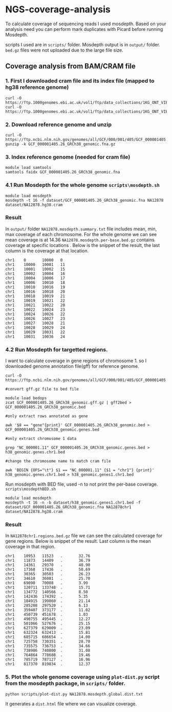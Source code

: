 # NGS-coverage-analysis
To calculate coverage of sequencing reads I used mosdepth.
Based on your analysis need you can perform mark duplicates with Picard before running Mosdepth.

scripts I used are in `scripts/` folder. 
Mosdepth output is in `output/` folder. `bed.gz` files were not uploaded due to the large file size.

## Coverage analysis from BAM/CRAM file
### 1. First I downloaded cram file and its index file (mapped to hg38 reference genome) 
```
curl -O https://ftp.1000genomes.ebi.ac.uk/vol1/ftp/data_collections/1KG_ONT_VIENNA/hg38/NA12878.hg38.cram
curl -O https://ftp.1000genomes.ebi.ac.uk/vol1/ftp/data_collections/1KG_ONT_VIENNA/hg38/NA12878.hg38.cram.crai
```

### 2. Download reference genome and unzip
```
curl -O https://ftp.ncbi.nlm.nih.gov/genomes/all/GCF/000/001/405/GCF_000001405.26_GRCh38/GCF_000001405.26_GRCh38_genomic.fna.gz
gunzip -k GCF_000001405.26_GRCh38_genomic.fna.gz
```

### 3. Index reference genome (needed for cram file)
```
module load samtools
samtools faidx GCF_000001405.26_GRCh38_genomic.fna
```

### 4.1 Run Mosdepth for the whole genome `scripts\mosdepth.sh`
```
module load mosdepth
mosdepth -t 16 -f dataset/GCF_000001405.26_GRCh38_genomic.fna NA12878 dataset/NA12878.hg38.cram
```
### Result 
In `output/` folder `NA12878.mosdepth.summary.txt` file includes mean, min, max coverage of each chromosome. For the whole genome we can see mean coverage is at 14.36
`NA12878.mosdepth.per-base.bed.gz` contains coverage at specific locations . Below is the snippet of the result, the last column is the coverage at that location.
```
chr1    0       10000   0
chr1    10000   10001   11
chr1    10001   10002   15
chr1    10002   10004   16
chr1    10004   10006   17
chr1    10006   10010   18
chr1    10010   10016   19
chr1    10016   10018   20
chr1    10018   10019   21
chr1    10019   10021   22
chr1    10021   10022   20
chr1    10022   10024   23
chr1    10024   10026   22
chr1    10026   10027   23
chr1    10027   10028   21
chr1    10028   10029   24
chr1    10029   10031   22
chr1    10031   10036   24
```

### 4.2 Run Mosdepth for targetted regions.

I want to calculate coverage in gene regions of chromosome 1. so I downloaded genome annotation file(gff) for reference genome. 
```
curl -O https://ftp.ncbi.nlm.nih.gov/genomes/all/GCF/000/001/405/GCF_000001405.26_GRCh38/GCF_000001405.26_GRCh38_genomic.gff.gz

#convert gff.gz file to bed file

module load bedops
zcat GCF_000001405.26_GRCh38_genomic.gff.gz | gff2bed > GCF_000001405.26_GRCh38_genomic.bed

#only extract rows annotated as gene

awk '$8 == "gene"{print}' GCF_000001405.26_GRCh38_genomic.bed > GCF_000001405.26_GRCh38_genomic.genes.bed

#only extract chromosome 1 data 

grep "NC_000001.11" GCF_000001405.26_GRCh38_genomic.genes.bed > h38_genomic.genes.chr1.bed

#change the chromosome name to match cram file

awk 'BEGIN {OFS="\t"} $1 == "NC_000001.11" {$1 = "chr1"} {print}' h38_genomic.genes.chr1.bed > h38_genomic.genes1.chr1.bed
```
Run mosdepth with BED file, used -n to not print the per-base coverage. `scripts\mosdepthBED.sh`
```
module load mosdepth
mosdepth -t 16 -n -b dataset/h38_genomic.genes1.chr1.bed -f dataset/GCF_000001405.26_GRCh38_genomic.fna NA12878chr1 dataset/NA12878.hg38.cram 
```
### Result
In `NA12878chr1.regions.bed.gz` file we can see the calculated coverage for gene regions. Below is snippet of the result. Last column is the mean coverage in that region. 
```
chr1    10953   11523   .       32.76
chr1    11873   14409   .       36.79
chr1    14361   29370   .       40.90
chr1    17368   17436   .       50.69
chr1    30365   30503   .       26.23
chr1    34610   36081   .       25.70
chr1    69090   70008   .       3.99
chr1    120711  133748  .       15.71
chr1    134772  140566  .       8.50
chr1    142436  174392  .       5.35
chr1    184915  199860  .       21.14
chr1    285208  297520  .       6.13
chr1    359407  373177  .       11.02
chr1    450739  451678  .       1.03
chr1    490755  495445  .       12.27
chr1    501066  527676  .       25.15
chr1    627379  629009  .       23.09
chr1    632324  632413  .       15.81
chr1    685715  686654  .       14.00
chr1    725758  730351  .       28.70
chr1    735575  736753  .       34.66
chr1    738986  740800  .       31.08
chr1    764864  778688  .       19.46
chr1    785719  787127  .       16.96
chr1    817370  819834  .       12.37
```

### 5. Plot the whole genome coverage using `plot-dist.py` script from the mosdepth package, in `scripts/` folder. 
```
python scripts/plot-dist.py NA12878.mosdepth.global.dist.txt
```

It generates a `dist.html` file where we can visualize coverage.




